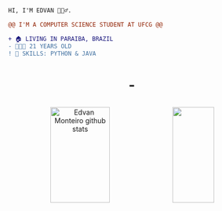 ```diff
HI, I'M EDVAN 🧘🏽‍♂️.

@@ I'M A COMPUTER SCIENCE STUDENT AT UFCG @@

+ 🏠 LIVING IN PARAIBA, BRAZIL
- 👨🏽‍💻 21 YEARS OLD
! 📖 SKILLS: PYTHON & JAVA
```
<h1 align="center">
  <p> - </p>
</h1>

<div align="center">  
  <img width="49%" height="195px" src="https://github-readme-stats.vercel.app/api?username=edvaaaan&show_icons=true&count_private=true&hide_border=true&title_color=D8BFD8&icon_color=D8BFD8&text_color=D8BFD8&bg_color=0d1117" alt="Edvan Monteiro github stats" /> 
  <img width="41%" height="195px" src="https://github-readme-stats.vercel.app/api/top-langs/?username=edvaaaan&layout=compact&hide_border=true&title_color=D8BFD8&text_color=D8BFD8&bg_color=0d1117" />
</div>
